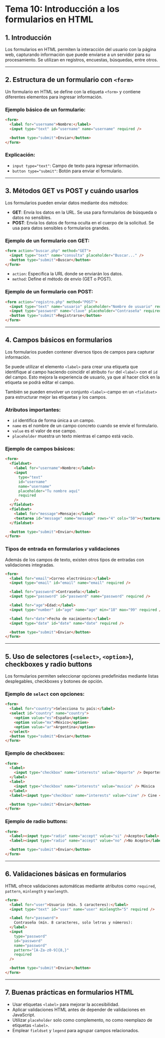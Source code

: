 # **Tema 10: Introducción a los formularios en HTML**

## **1. Introducción**

Los formularios en HTML permiten la interacción del usuario con la página web, capturando información que puede enviarse a un servidor para su procesamiento. Se utilizan en registros, encuestas, búsquedas, entre otros.

---

## **2. Estructura de un formulario con `<form>`**

Un formulario en HTML se define con la etiqueta `<form>` y contiene diferentes elementos para ingresar información.

### **Ejemplo básico de un formulario:**

```html
<form>
  <label for="username">Nombre:</label>
  <input type="text" id="username" name="username" required />

  <button type="submit">Enviar</button>
</form>
```

### **Explicación:**

- `input type="text"`: Campo de texto para ingresar información.
- `button type="submit"`: Botón para enviar el formulario.

---

## **3. Métodos GET vs POST y cuándo usarlos**

Los formularios pueden enviar datos mediante dos métodos:

- **GET**: Envía los datos en la URL. Se usa para formularios de búsqueda o datos no sensibles.
- **POST**: Envía los datos de forma oculta en el cuerpo de la solicitud. Se usa para datos sensibles o formularios grandes.

### **Ejemplo de un formulario con GET:**

```html
<form action="buscar.php" method="GET">
  <input type="text" name="consulta" placeholder="Buscar..." />
  <button type="submit">Buscar</button>
</form>
```

- `action`: Especifica la URL donde se enviarán los datos.
- `method`: Define el método de envío (GET o POST).

### **Ejemplo de un formulario con POST:**

```html
<form action="registro.php" method="POST">
  <input type="text" name="usuario" placeholder="Nombre de usuario" required />
  <input type="password" name="clave" placeholder="Contraseña" required />
  <button type="submit">Registrarse</button>
</form>
```

---

## **4. Campos básicos en formularios**

Los formularios pueden contener diversos tipos de campos para capturar información.

Se puede utilizar el elemento `<label>` para crear una etiqueta que identifique al campo haciendo coincidir el atributo `for` del `<label>` con el `id` del campo. Esto mejora la experiencia de usuario, ya que al hacer click en la etiqueta se podrá editar el campo.

También se pueden envolver un conjunto `<label>`-campo en un `<fieldset>` para estructurar mejor las etiquetas y los campos.

### Atributos importantes:

- `id` identifica de forma única a un campo.
- `name` es el nombre de un campo concreto cuando se envíe el formulario.
- `value` es el valor de ese campo.
- `placeholder` muestra un texto mientras el campo está vacío.

### **Ejemplo de campos básicos:**

```html
<form>
  <fieldset>
    <label for="username">Nombre:</label>
    <input
      type="text"
      id="username"
      name="username"
      placeholder="Tu nombre aquí"
      required
    />
  </fieldset>
  <fieldset>
    <label for="message">Mensaje:</label>
    <textarea id="message" name="message" rows="4" cols="50"></textarea>
  </fieldset>

  <button type="submit">Enviar</button>
</form>
```

### **Tipos de entrada en formularios y validaciones**

Además de los campos de texto, existen otros tipos de entradas con validaciones integradas.

```html
<form>
  <label for="email">Correo electrónico:</label>
  <input type="email" id="email" name="email" required />

  <label for="password">Contraseña:</label>
  <input type="password" id="password" name="password" required />

  <label for="age">Edad:</label>
  <input type="number" id="age" name="age" min="18" max="99" required />

  <label for="date">Fecha de nacimiento:</label>
  <input type="date" id="date" name="date" required />

  <button type="submit">Enviar</button>
</form>
```

---

## **5. Uso de selectores (`<select>`, `<option>`), checkboxes y radio buttons**

Los formularios permiten seleccionar opciones predefinidas mediante listas desplegables, checkboxes y botones de opción.

### **Ejemplo de `select` con opciones:**

```html
<form>
  <label for="country">Selecciona tu país:</label>
  <select id="country" name="country">
    <option value="es">España</option>
    <option value="mx">México</option>
    <option value="ar">Argentina</option>
  </select>
  <button type="submit">Enviar</button>
</form>
```

### **Ejemplo de checkboxes:**

```html
<form>
  <label>
    <input type="checkbox" name="interests" value="deporte" /> Deportes
  </label>
  <label>
    <input type="checkbox" name="interests" value="musica" /> Música
  </label>
  <label><input type="checkbox" name="interests" value="cine" /> Cine </label>

  <button type="submit">Enviar</button>
</form>
```

### **Ejemplo de radio buttons:**

```html
<form>
  <label><input type="radio" name="accept" value="si" />Acepto</label>
  <label><input type="radio" name="accept" value="no" />No Acepto</label>

  <button type="submit">Enviar</button>
</form>
```

---

## **6. Validaciones básicas en formularios**

HTML ofrece validaciones automáticas mediante atributos como `required`, `pattern`, `minlength` y `maxlength`.

```html
<form>
  <label for="user">Usuario (mín. 5 caracteres):</label>
  <input type="text" id="user" name="user" minlength="5" required />

  <label for="password">
    Contraseña (mín. 8 caracteres, solo letras y números):
  </label>
  <input
    type="password"
    id="password"
    name="password"
    pattern="[A-Za-z0-9]{8,}"
    required
  />

  <button type="submit">Enviar</button>
</form>
```

---

## **7. Buenas prácticas en formularios HTML**

- Usar etiquetas `<label>` para mejorar la accesibilidad.
- Aplicar validaciones HTML antes de depender de validaciones en JavaScript.
- Utilizar `placeholder` solo como complemento, no como reemplazo de etiquetas `<label>`.
- Emplear `fieldset` y `legend` para agrupar campos relacionados.
